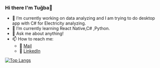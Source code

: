 ### Hi there  I'm Tuğba👋




- 🔭 I’m currently working on data analyzing and I am trying to do desktop app with C# for Electricity analyzing.
- 🌱 I’m currently learning React Native,C# ,Python.
- 💬 Ask me about anything!
- 📫 How to reach me: 
    - :incoming_envelope:  [Mail](tgbaozkn1995@gmail.com)
    - :mag_right: [LinkedIn](https://www.linkedin.com/in/tugba-ozkan-270076112/)
    
[![Top Langs](https://github-readme-stats.vercel.app/api/top-langs/?username=tgbaozkn)](https://github.com/tgbaozkn/github-readme-stats)

